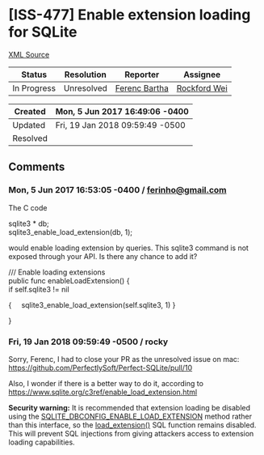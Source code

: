 # [ISS-477] Enable extension loading for SQLite

[XML Source](./xml/ISS-477.xml)
<p></p>





Status|Resolution|Reporter|Assignee
------|----------|--------|--------
In Progress|Unresolved|[Ferenc Bartha](ferinho@gmail.com)|[Rockford Wei]($rocky)





Created|Mon, 5 Jun 2017 16:49:06 -0400
-------|--------------
Updated|Fri, 19 Jan 2018 09:59:49 -0500
Resolved|


## Comments




### Mon, 5 Jun 2017 16:53:05 -0400 / ferinho@gmail.com 

<p><p>The C code</p>

<p>sqlite3 * db;<br/>
sqlite3_enable_load_extension(db, 1);</p>

<p>would enable loading extension by queries. This sqlite3 command is not exposed through your API. Is there any chance to add it?</p>

<p>	/// Enable loading extensions<br/>
        public func enableLoadExtension() {<br/>
       		if self.sqlite3 != nil </p>
{
		    sqlite3_enable_load_extension(self.sqlite3, 1)
        	}
<p>        }</p></p>


### Fri, 19 Jan 2018 09:59:49 -0500 / rocky 

<p><p>Sorry, Ferenc, I had to close your PR as the unresolved issue on mac:<br/>
<a href="https://github.com/PerfectlySoft/Perfect-SQLite/pull/10" class="external-link" rel="nofollow">https://github.com/PerfectlySoft/Perfect-SQLite/pull/10</a></p>

<p>Also, I wonder if there is a better way to do it, according to <br/>
<a href="https://www.sqlite.org/c3ref/enable_load_extension.html" class="external-link" rel="nofollow">https://www.sqlite.org/c3ref/enable_load_extension.html</a></p>

<p><b>Security warning:</b> It is recommended that extension loading be disabled using the <a href="https://www.sqlite.org/c3ref/c_dbconfig_enable_fkey.html" class="external-link" rel="nofollow">SQLITE_DBCONFIG_ENABLE_LOAD_EXTENSION</a> method rather than this interface, so the <a href="https://www.sqlite.org/lang_corefunc.html#load_extension" class="external-link" rel="nofollow">load_extension()</a> SQL function remains disabled. This will prevent SQL injections from giving attackers access to extension loading capabilities.</p></p>


